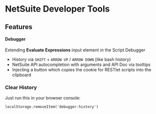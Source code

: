 # NetSuite Developer Tools

## Features

#### Debugger

Extending __Evaluate Expressions__ input element in the Script Debugger

- History via `SHIFT` + `ARROW UP` / `ARROW DOWN` (like bash history)
- NetSuite API autocompletion with arguments and API Doc via tooltips
- Injecting a button which copies the cookie for RESTlet scripts into the clipboard

### Clear History
Just run this in your browser console:

```
localStorage.removeItem('debugger-history')
```
